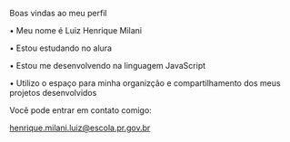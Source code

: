 Boas vindas ao meu perfil 

• Meu nome é Luiz Henrique Milani

• Estou estudando no alura 

• Estou me desenvolvendo na linguagem JavaScript

• Utilizo o espaço para minha organizção e compartilhamento dos meus projetos desenvolvidos 

Você pode entrar em contato comigo: 

 henrique.milani.luiz@escola.pr.gov.br 
